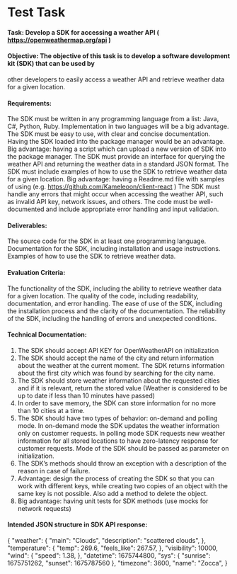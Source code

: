 # Test Task
#### **Task:** Develop a SDK for accessing a weather API ( https://openweathermap.org/api )
#### **Objective:** The objective of this task is to develop a software development kit (SDK) that can be used by
other developers to easily access a weather API and retrieve weather data for a given location.
#### **Requirements:**
The SDK must be written in any programming language from a list: Java, C#, Python, Ruby.
Implementation in two languages will be a big advantage.
The SDK must be easy to use, with clear and concise documentation. Having the SDK loaded into the
package manager would be an advantage. Big advantage: having a script which can upload a new version
of SDK into the package manager.
The SDK must provide an interface for querying the weather API and returning the weather data in a
standard JSON format.
The SDK must include examples of how to use the SDK to retrieve weather data for a given location. Big
advantage: having a Readme.md file with samples of using (e.g.
https://github.com/Kameleoon/client-react )
The SDK must handle any errors that might occur when accessing the weather API, such as invalid API
key, network issues, and others.
The code must be well-documented and include appropriate error handling and input validation.
#### **Deliverables:**
The source code for the SDK in at least one programming language.
Documentation for the SDK, including installation and usage instructions.
Examples of how to use the SDK to retrieve weather data.
#### **Evaluation Criteria:**
The functionality of the SDK, including the ability to retrieve weather data for a given location.
The quality of the code, including readability, documentation, and error handling.
The ease of use of the SDK, including the installation process and the clarity of the documentation.
The reliability of the SDK, including the handling of errors and unexpected conditions.
#### Technical Documentation:
1. The SDK should accept API KEY for OpenWeatherAPI on initialization
2. The SDK should accept the name of the city and return information about the weather at the current
   moment. The SDK returns information about the first city which was found by searching for the city
   name.
3. The SDK should store weather information about the requested cities and if it is relevant, return the
   stored value (Weather is considered to be up to date if less than 10 minutes have passed)
4. In order to save memory, the SDK can store information for no more than 10 cities at a time.
5. The SDK should have two types of behavior: on-demand and polling mode. In on-demand mode the
   SDK updates the weather information only on customer requests. In polling mode SDK requests new
   weather information for all stored locations to have zero-latency response for customer requests.
   Mode of the SDK should be passed as parameter on initialization.
6. The SDK’s methods should throw an exception with a description of the reason in case of failure.
7. Advantage: design the process of creating the SDK so that you can work with different keys, while
   creating two copies of an object with the same key is not possible. Also add a method to delete the
   object.
8. Big advantage: having unit tests for SDK methods (use mocks for network requests)
####   **Intended JSON structure in SDK API response:**
   {
   "weather": {
   "main": "Clouds",
   "description": "scattered clouds",
   },
   "temperature": {
   "temp": 269.6,
   "feels_like": 267.57,
   },
   "visibility": 10000,
   "wind": {
   "speed": 1.38,
   },
   "datetime": 1675744800,
   "sys": {
   "sunrise": 1675751262,
   "sunset": 1675787560
   },
   "timezone": 3600,
   "name": "Zocca",
   }
